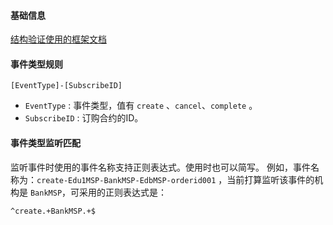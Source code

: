 #### 基础信息
[结构验证使用的框架文档](https://github.com/go-playground/validator)
#### 事件类型规则
```
[EventType]-[SubscribeID]
```
- `EventType` : 事件类型，值有 `create` 、`cancel`、`complete` 。
- `SubscribeID` : 订购合约的ID。
#### 事件类型监听匹配
监听事件时使用的事件名称支持正则表达式。使用时也可以简写。
例如，事件名称为：`create-Edu1MSP-BankMSP-EdbMSP-orderid001` ，当前打算监听该事件的机构是 `BankMSP`，可采用的正则表达式是：
```
^create.+BankMSP.+$
```

